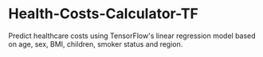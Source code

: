 # Health-Costs-Calculator-TF
Predict healthcare costs using TensorFlow's linear regression model based on age, sex, BMI, children, smoker status and region.
